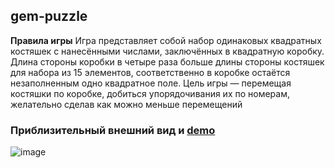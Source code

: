 ## gem-puzzle

**Правила игры**  Игра представляет собой набор одинаковых квадратных костяшек с нанесёнными числами, заключённых в квадратную коробку. Длина стороны коробки в четыре раза больше длины стороны костяшек для набора из 15 элементов, соответственно в коробке остаётся незаполненным одно квадратное поле. Цель игры — перемещая костяшки по коробке, добиться упорядочивания их по номерам, желательно сделав как можно меньше перемещений

### Приблизительный внешний вид и  [demo](https://kastrubait.github.io/gem-puzzle/)
![image](https://user-images.githubusercontent.com/60570588/99514436-cf085980-299c-11eb-96a1-881ec3a1438d.png)
